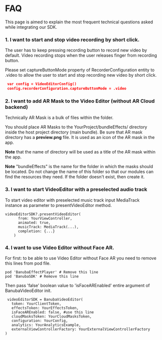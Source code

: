 # FAQ  
This page is aimed to explain the most frequent technical questions asked while integrating our SDK.

### 1. I want to start and stop video recording by short click.  
The user has to keep pressing recording button to record new video by default. Video recording stops when the user releases finger from recording button.  

Please set captureButtonMode property of RecorderConfiguration entity to .video to allow the user to start and stop recording new video by short click.

``` json
 var config = VideoEditorConfig()
 config.recorderConfiguration.captureButtonMode = .video
```
### 2. I want to add AR Mask to the Video Editor (without AR Cloud backend)

 Technically AR Mask is a bulk of files within the folder.

 You should place AR Masks to the YourProject/bundleEffects/ directory inside the host project directory (main bundle). Be sure that AR mask directory has a **preview.png** file. It is used as an icon of the AR mask in the app.

 **Note** that the name of directory will be used as a title of the AR mask within the app. 
 
 **Note** "bundleEffects" is the name for the folder in which the masks should be located. Do not change the name of this folder so that our modules can find the resources they need. If the folder doesn't exist, then create it.

### 3. I want to start VideoEditor with a preselected audio track

To start video editor with preselected music track input MediaTrack instance as parameter to presentVideoEditor method. 

```
videoEditorSDK?.presentVideoEditor(
      from: YourViewController,
      animated: true,
      musicTrack: MediaTrack(...),
      completion: {...}
    )
```
### 4. I want to use Video Editor without Face AR.
For first: to be able to use Video Editor without Face AR you need to remove this lines from pod file.

```
pod 'BanubaEffectPlayer' # Remove this line
pod 'BanubaSDK' # Remove this line
```

Then pass 'false' boolean value to 'isFaceAREnabled' entire argument of BanubaVideoEditor init.

```
 videoEditorSDK = BanubaVideoEditor(
   token: YourClientToken,
   effectsToken: YourEffectsToken,
   isFaceAREnabled: false, #use this line
   cloudMasksToken: YourCloudMasksToken,
   configuration: YourConfig,
   analytics: YourAnalyticsExample,
   externalViewControllerFactory: YourExternalViewControllerFactory
)
```
